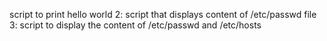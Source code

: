 script to print hello world
2: script that displays content of /etc/passwd file
3: script to display the content of /etc/passwd and /etc/hosts
